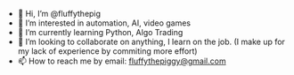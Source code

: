 - 👋 Hi, I’m @fluffythepig
- 👀 I’m interested in automation, AI, video games
- 🌱 I’m currently learning Python, Algo Trading
- 💞️ I’m looking to collaborate on anything, I learn on the job. (I make up for my lack of experience by commiting more effort)
- 📫 How to reach me by email: fluffythepiggy@gmail.com

<!---
fluffythepig/fluffythepig is a ✨ special ✨ repository because its `README.md` (this file) appears on your GitHub profile.
You can click the Preview link to take a look at your changes.
--->
